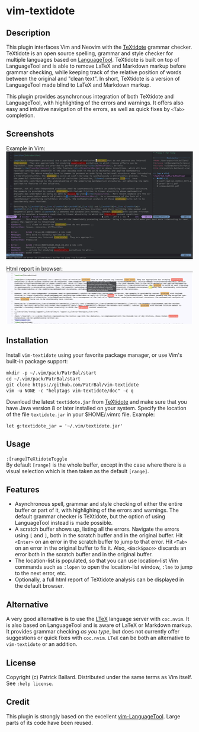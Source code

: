 # vim-textidote

## Description

This plugin interfaces Vim and Neovim with the [TeXtidote][TeXtidote] grammar checker.  TeXtidote is an open source spelling, grammar and style checker for multiple languages based on [LanguageTool][LanguageTool].  TeXtidote is built on top of LanguageTool and is able to remove LaTeX and Markdown markup before grammar checking, while keeping track of the relative position of words between the original and "clean text". In short, TeXtidote is a version of LanguageTool made blind to LaTeX and Markdown markup.

This plugin provides asynchronous integration of both TeXtidote and LanguageTool, with highlighting of the errors and warnings. It offers also easy and intuitive navigation of the errors, as well as quick fixes by `<Tab>` completion.

## Screenshots

Example in Vim:
![Vim](./screenshots/Screenshot-vim.png)

Html report in browser:
![Html](./screenshots/Screenshot-html.png)

## Installation

Install `vim-textidote` using your favorite package manager, or use Vim's built-in package support:

    mkdir -p ~/.vim/pack/PatrBal/start
    cd ~/.vim/pack/PatrBal/start
    git clone https://github.com/PatrBal/vim-textidote
    vim -u NONE -c "helptags vim-textidote/doc" -c q

Download the latest `textidote.jar` from [TeXtidote][TeXtidote] and make sure that you have Java version 8 or later installed on your system. Specify the location of the file `textidote.jar` in your $HOME/.vimrc file. Example:

	let g:textidote_jar = '~/.vim/textidote.jar'

## Usage
`:[range]TeXtidoteToggle`  
By default `[range]` is the whole buffer, except in the case where there is a visual selection which is then taken as the default `[range]`.


## Features
 - Asynchronous spell, grammar and style checking of either the entire buffer or part of it, with highlighing of the errors and warnings. The default grammar checker is TeXtidote, but the option of using LanguageTool instead is made possible.
 - A scratch buffer shows up, listing all the errors.  Navigate the errors using `[` and `]`, both in the scratch buffer and in the original buffer. Hit `<Enter>` on an error in the scratch buffer to jump to that error. Hit `<Tab>` on an error in the original buffer to fix it. Also, `<BackSpace>` discards an error both in the scratch buffer and in the original buffer.
 - The location-list is populated, so that you can use location-list Vim commands such as `:lopen` to open the location-list window, `:lne` to jump to the next error, etc.
 - Optionally, a full html report of TeXtidote analysis can be displayed in the default browser.


## Alternative

A very good alternative is to use the [LTeX][LTeX] language server with `coc.nvim`. It is also based on LanguageTool and is aware of LaTeX or Markdown markup. It provides grammar checking *as you type*, but does not currently offer suggestions or quick fixes with `coc.nvim`. `LTeX` can be both an alternative to `vim-textidote` or an addition.


## License

Copyright (c) Patrick Ballard.  Distributed under the same terms as Vim itself.
See `:help license`.


## Credit

This plugin is strongly based on the excellent [vim-LanguageTool][vim-LanguageTool].  Large parts of its code have been reused.


[TeXtidote]: https://github.com/sylvainhalle/textidote
[LanguageTool]: https://languagetool.org
[vim-LanguageTool]: https://github.com/dpelle/vim-LanguageTool
[LTeX]: https://valentjn.github.io/ltex
